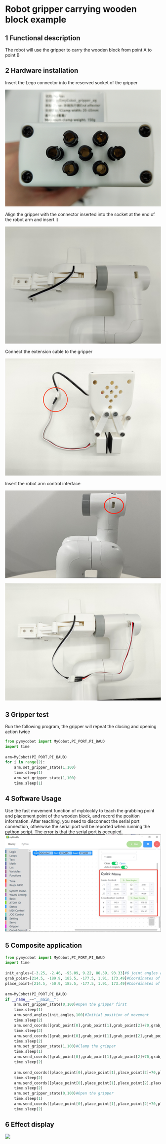 # Robot gripper carrying wooden block example

## 1 Functional description
The robot will use the gripper to carry the wooden block from point A to point B

## 2 Hardware installation
Insert the Lego connector into the reserved socket of the gripper

![](./img/g0.jpg)

Align the gripper with the connector inserted into the socket at the end of the robot arm and insert it

![](./img/g1.jpg)

Connect the extension cable to the gripper

![](./img/g2.jpg)

Insert the robot arm control interface

![](./img/g3.png)

![](./img/g4.jpg)

## 3 Gripper test
Run the following program, the gripper will repeat the closing and opening action twice

```python
from pymycobot import MyCobot,PI_PORT,PI_BAUD
import time

arm=MyCobot(PI_PORT,PI_BAUD)
for i in range(2):
    arm.set_gripper_state(1,100)
    time.sleep(1)
    arm.set_gripper_state(1,100)
    time.sleep(1)
```
## 4 Software Usage
Use the fast movement function of myblockly to teach the grabbing point and placement point of the wooden block, and record the position information. After teaching, you need to disconnect the serial port connection, otherwise the serial port will be reported when running the python script. The error is that the serial port is occupied.
![](./img/blockly.png)

## 5 Composite application
```python
from pymycobot import MyCobot,PI_PORT,PI_BAUD
import time

init_angles=[-3.25, -2.46, -95.09, 9.22, 86.39, 93.33]#6 joint angles at the initial position
grab_point=[214.5, -189.9, 185.5, -177.5, 1.91, 173.49]#Coordinates of the gripping point
place_point=[214.5, -50.9, 185.5, -177.5, 1.91, 173.49]#Coordinates of the placement point

arm=MyCobot(PI_PORT,PI_BAUD)
if __name__=="__main__":
    arm.set_gripper_state(0,100)#Open the gripper first
    time.sleep(1)
    arm.send_angles(init_angles,100)#Initial position of movement
    time.sleep(2)
    arm.send_coords([grab_point[0],grab_point[1],grab_point[2]+70,grab_point[3],grab_point[4],grab_point[5]],100,1)#Move to 70mm above the grab point
    time.sleep(2)
    arm.send_coords([grab_point[0],grab_point[1],grab_point[2],grab_point[3],grab_point[4],grab_point[5]],100,1)#Move to the grab point
    time.sleep(2)
    arm.set_gripper_state(1,100)#Clamp the gripper
    time.sleep(1)
    arm.send_coords([grab_point[0],grab_point[1],grab_point[2]+70,grab_point[3],grab_point[4],grab_point[5]],100,1)#Move to 70mm above the grab point
    time.sleep(2)
    
    arm.send_coords([place_point[0],place_point[1],place_point[2]+70,place_point[3],place_point[4],place_point[5]],100,1)#Move to 70mm above the placement point
    time.sleep(2)
    arm.send_coords([place_point[0],place_point[1],place_point[2],place_point[3],place_point[4],place_point[5]],100,1)#Move to the placement point
    time.sleep(2)
    arm.set_gripper_state(0,100)#Open the gripper
    time.sleep(1)
    arm.send_coords([place_point[0],place_point[1],place_point[2]+70,place_point[3],place_point[4],place_point[5]],100,1)#Move to 70mm above the placement point
    time.sleep(2)
```
## 6 Effect display
![](./img/video_gripper.gif)